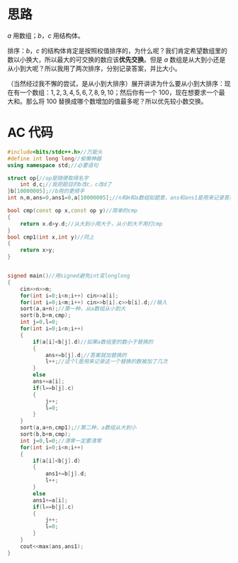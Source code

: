 # 思路
$a$ 用数组；$b$，$c$ 用结构体。

排序：$b$，$c$ 的结构体肯定是按照权值排序的，为什么呢？我们肯定希望数组里的数以小换大，所以最大的可交换的数应该**优先交换**。但是 $a$ 数组是从大到小还是从小到大呢？所以我用了两次排序，分别记录答案，并比大小。

（当然经过我不懈的尝试，是从小到大排序）展开讲讲为什么要从小到大排序：现在有一个数组：$1,2,3,4,5,6,7,8,9,10$；然后你有一个 $100$，现在想要求一个最大和。那么将 $100$ 替换成哪个数增加的值最多呢？所以优先较小数交换。


# AC 代码
```cpp
#include<bits/stdc++.h>//万能头
#define int long long//偷懒神器
using namespace std;//必要语句

struct op{//op是随便取得名字
	int d,c;//我把题目的b改c，c改d了 
}b[10000005];//b用的更顺手
int n,m,ans=0,ans1=0,a[10000005];//n和m和a数组如题意，ans和ans1是用来记录答案的

bool cmp(const op x,const op y)//简单的cmp
{
	return x.d>y.d;//从大到小用大于，从小到大不用打cmp
}
bool cmp1(int x,int y)//同上
{
	return x>y;
}


signed main()//用signed避免int变longlong
{
	cin>>n>>m;
	for(int i=0;i<n;i++) cin>>a[i];
	for(int i=0;i<m;i++) cin>>b[i].c>>b[i].d;//输入
	sort(a,a+n);//第一种，从a数组从小到大
	sort(b,b+m,cmp); 
	int j=0,l=0;
	for(int i=0;i<n;i++)
	{
		if(a[i]<b[j].d)//如果a数组里的数小于替换的
		{
			ans+=b[j].d;//答案就加替换的
			l++;//这个l是用来记录这一个替换的数被加了几次
		}
		else
		ans+=a[i];
		if(l==b[j].c)
		{
			j++;
			l=0;
		}
	}
	sort(a,a+n,cmp1);//第二种，a数组从大到小
	sort(b,b+m,cmp); 
	int j=0,l=0;//清零一定要清零
	for(int i=0;i<n;i++)
	{
		if(a[i]<b[j].d)
		{
			ans1+=b[j].d;
			l++;
		}
		else 
		ans1+=a[i];
		if(l==b[j].c)
		{
			j++; 
			l=0;
		}
	}
	cout<<max(ans,ans1);
}
```


